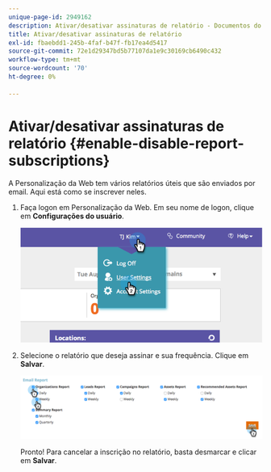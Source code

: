 ```yaml
---
unique-page-id: 2949162
description: Ativar/desativar assinaturas de relatório - Documentos do Marketo - Documentação do produto
title: Ativar/desativar assinaturas de relatório
exl-id: fbaebdd1-245b-4faf-b47f-fb17ea4d5417
source-git-commit: 72e1d29347bd5b77107da1e9c30169cb6490c432
workflow-type: tm+mt
source-wordcount: '70'
ht-degree: 0%

---
```


# Ativar/desativar assinaturas de relatório {#enable-disable-report-subscriptions}

A Personalização da Web tem vários relatórios úteis que são enviados por email. Aqui está como se inscrever neles.

1. Faça logon em Personalização da Web. Em seu nome de logon, clique em **Configurações do usuário**.

   ![](assets/image2014-9-17-20-3a48-3a28.png)

1. Selecione o relatório que deseja assinar e sua frequência. Clique em **Salvar**.

   ![](assets/email-settings.png)

   Pronto! Para cancelar a inscrição no relatório, basta desmarcar e clicar em **Salvar**.
